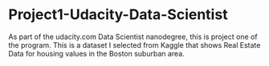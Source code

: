 # Project1-Udacity-Data-Scientist
As part of the udacity.com Data Scientist nanodegree, this is project one of the program. This is a dataset I selected from Kaggle that shows Real Estate Data for housing values in the Boston suburban area.
